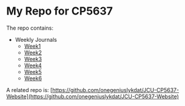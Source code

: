 # My Repo for CP5637
The repo contains:
* Weekly Journals
    * [Week1](Journals/week1.md)
    * [Week2](Journals/week2.md)
    * [Week3](Journals/week3.md)
    * [Week4](Journals/week4.md)
    * [Week5](Journals/week5.md)
    * [Week6](Journals/week6.md)

A related repo is: [https://github.com/onegeniuslykdat/JCU-CP5637-Website](https://github.com/onegeniuslykdat/JCU-CP5637-Website)

